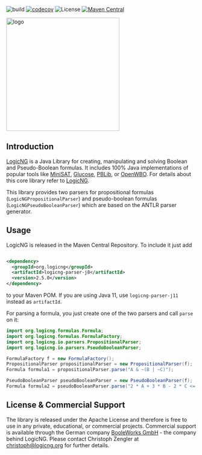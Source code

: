 ![build](https://github.com/logic-ng/parser/workflows/build/badge.svg) [![codecov](https://codecov.io/gh/logic-ng/parser/branch/development/graph/badge.svg)](https://codecov.io/gh/logic-ng/parser) ![License](https://img.shields.io/badge/license-Apache%202-ff69b4.svg) [![Maven Central](https://img.shields.io/maven-central/v/org.logicng/logicng-parser-j8.svg?label=Maven%20Central)](https://search.maven.org/search?q=g:%22org.logicng%22%20AND%20a:%22logicng-parser-j8%22)


<a href="https://www.logicng.org"><img src="https://github.com/logic-ng/LogicNG/blob/master/doc/logo/logo_big.png" alt="logo" width="300"></a>

## Introduction

<a href="https://www.logicng.org">LogicNG</a> is a Java Library for creating, manipulating and solving Boolean and Pseudo-Boolean formulas. It includes 100% Java implementations of popular tools like [MiniSAT](http://minisat.se), [Glucose](http://www.labri.fr/perso/lsimon/glucose/), [PBLib](http://tools.computational-logic.org/content/pblib.php), or [OpenWBO](http://sat.inesc-id.pt/open-wbo/). For details about this core library refer to [LogicNG](https://github.com/logic-ng/LogicNG). 

This library provides two parsers for propositional formulas (`LogicNGPropositionalParser`) and pseudo-boolean formulas (`LogicNGPseudoBooleanParser`) which are based on the ANTLR parser generator.

## Usage

LogicNG is released in the Maven Central Repository. To include it just add

```xml

<dependency>
  <groupId>org.logicng</groupId>
  <artifactId>logicng-parser-j8</artifactId>
  <version>2.5.0</version>
</dependency>
```

to your Maven POM. If you are using Java 11, use `logicng-parser-j11` instead as `artifactId`.

For parsing a formula, you just create one of the two parsers and call `parse` on it:

```java
import org.logicng.formulas.Formula;
import org.logicng.formulas.FormulaFactory;
import org.logicng.io.parsers.PropositionalParser;
import org.logicng.io.parsers.PseudoBooleanParser;

FormulaFactory f = new FormulaFactory();
PropositionalParser propositionalParser = new PropositionalParser(f);
Formula formula1 = propositionalParser.parse("A & ~(B | ~C)");

PseudoBooleanParser pseudoBooleanParser = new PseudoBooleanParser(f);
Formula formula2 = pseudoBooleanParser.parse("2 * A + 3 * B - 2 * C <= 3");
```

## License & Commercial Support

The library is released under the Apache License and therefore is free to use in any private, educational, or commercial projects. Commercial support is available through the German company [BooleWorks GmbH](http://www.booleworks.com) - the company behind LogicNG. Please contact Christoph Zengler at christoph@logicng.org for further details.
